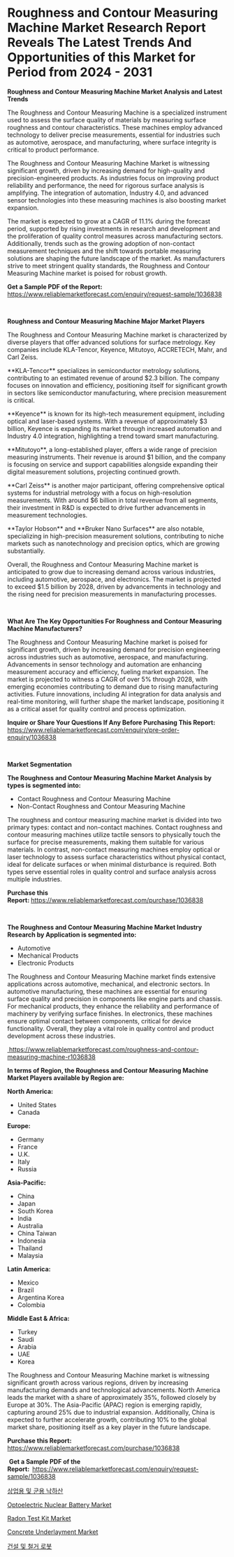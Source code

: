 <p><h1>Roughness and Contour Measuring Machine Market Research Report Reveals The Latest Trends And Opportunities of this Market for Period from 2024 - 2031</h1></p><p><strong>Roughness and Contour Measuring Machine Market Analysis and Latest Trends</strong></p>
<p><p>The Roughness and Contour Measuring Machine is a specialized instrument used to assess the surface quality of materials by measuring surface roughness and contour characteristics. These machines employ advanced technology to deliver precise measurements, essential for industries such as automotive, aerospace, and manufacturing, where surface integrity is critical to product performance.</p><p>The Roughness and Contour Measuring Machine Market is witnessing significant growth, driven by increasing demand for high-quality and precision-engineered products. As industries focus on improving product reliability and performance, the need for rigorous surface analysis is amplifying. The integration of automation, Industry 4.0, and advanced sensor technologies into these measuring machines is also boosting market expansion.</p><p>The market is expected to grow at a CAGR of 11.1% during the forecast period, supported by rising investments in research and development and the proliferation of quality control measures across manufacturing sectors. Additionally, trends such as the growing adoption of non-contact measurement techniques and the shift towards portable measuring solutions are shaping the future landscape of the market. As manufacturers strive to meet stringent quality standards, the Roughness and Contour Measuring Machine market is poised for robust growth.</p></p>
<p><strong>Get a Sample PDF of the Report:&nbsp;</strong> <a href="https://www.reliablemarketforecast.com/enquiry/request-sample/1036838">https://www.reliablemarketforecast.com/enquiry/request-sample/1036838</a></p>
<p>&nbsp;</p>
<p><strong>Roughness and Contour Measuring Machine Major Market Players</strong></p>
<p><p>The Roughness and Contour Measuring Machine market is characterized by diverse players that offer advanced solutions for surface metrology. Key companies include KLA-Tencor, Keyence, Mitutoyo, ACCRETECH, Mahr, and Carl Zeiss.</p><p>**KLA-Tencor** specializes in semiconductor metrology solutions, contributing to an estimated revenue of around $2.3 billion. The company focuses on innovation and efficiency, positioning itself for significant growth in sectors like semiconductor manufacturing, where precision measurement is critical.</p><p>**Keyence** is known for its high-tech measurement equipment, including optical and laser-based systems. With a revenue of approximately $3 billion, Keyence is expanding its market through increased automation and Industry 4.0 integration, highlighting a trend toward smart manufacturing.</p><p>**Mitutoyo**, a long-established player, offers a wide range of precision measuring instruments. Their revenue is around $1 billion, and the company is focusing on service and support capabilities alongside expanding their digital measurement solutions, projecting continued growth.</p><p>**Carl Zeiss** is another major participant, offering comprehensive optical systems for industrial metrology with a focus on high-resolution measurements. With around $6 billion in total revenue from all segments, their investment in R&D is expected to drive further advancements in measurement technologies.</p><p>**Taylor Hobson** and **Bruker Nano Surfaces** are also notable, specializing in high-precision measurement solutions, contributing to niche markets such as nanotechnology and precision optics, which are growing substantially.</p><p>Overall, the Roughness and Contour Measuring Machine market is anticipated to grow due to increasing demand across various industries, including automotive, aerospace, and electronics. The market is projected to exceed $1.5 billion by 2028, driven by advancements in technology and the rising need for precision measurements in manufacturing processes.</p></p>
<p>&nbsp;</p>
<p><strong>What Are The Key Opportunities For Roughness and Contour Measuring Machine Manufacturers?</strong></p>
<p><p>The Roughness and Contour Measuring Machine market is poised for significant growth, driven by increasing demand for precision engineering across industries such as automotive, aerospace, and manufacturing. Advancements in sensor technology and automation are enhancing measurement accuracy and efficiency, fueling market expansion. The market is projected to witness a CAGR of over 5% through 2028, with emerging economies contributing to demand due to rising manufacturing activities. Future innovations, including AI integration for data analysis and real-time monitoring, will further shape the market landscape, positioning it as a critical asset for quality control and process optimization.</p></p>
<p><strong>Inquire or Share Your Questions If Any Before Purchasing This Report:</strong> <a href="https://www.reliablemarketforecast.com/enquiry/pre-order-enquiry/1036838">https://www.reliablemarketforecast.com/enquiry/pre-order-enquiry/1036838</a></p>
<p>&nbsp;</p>
<p><strong>Market Segmentation</strong></p>
<p><strong>The Roughness and Contour Measuring Machine Market Analysis by types is segmented into:</strong></p>
<p><ul><li>Contact Roughness and Contour Measuring Machine</li><li>Non-Contact Roughness and Contour Measuring Machine</li></ul></p>
<p><p>The roughness and contour measuring machine market is divided into two primary types: contact and non-contact machines. Contact roughness and contour measuring machines utilize tactile sensors to physically touch the surface for precise measurements, making them suitable for various materials. In contrast, non-contact measuring machines employ optical or laser technology to assess surface characteristics without physical contact, ideal for delicate surfaces or when minimal disturbance is required. Both types serve essential roles in quality control and surface analysis across multiple industries.</p></p>
<p><strong>Purchase this Report:&nbsp;</strong><a href="https://www.reliablemarketforecast.com/purchase/1036838">https://www.reliablemarketforecast.com/purchase/1036838</a></p>
<p>&nbsp;</p>
<p><strong>The Roughness and Contour Measuring Machine Market Industry Research by Application is segmented into:</strong></p>
<p><ul><li>Automotive</li><li>Mechanical Products</li><li>Electronic Products</li></ul></p>
<p><p>The Roughness and Contour Measuring Machine market finds extensive applications across automotive, mechanical, and electronic sectors. In automotive manufacturing, these machines are essential for ensuring surface quality and precision in components like engine parts and chassis. For mechanical products, they enhance the reliability and performance of machinery by verifying surface finishes. In electronics, these machines ensure optimal contact between components, critical for device functionality. Overall, they play a vital role in quality control and product development across these industries.</p></p>
<p><a href="https://www.reliablemarketforecast.com/roughness-and-contour-measuring-machine-r1036838">&nbsp;https://www.reliablemarketforecast.com/roughness-and-contour-measuring-machine-r1036838</a></p>
<p><strong>In terms of Region, the Roughness and Contour Measuring Machine Market Players available by Region are:</strong></p>
<p>
    <p> <strong> North America: </strong>
        <ul>
            <li>United States</li>
            <li>Canada</li>
        </ul>
        </p> 
    <p> <strong> Europe: </strong>
        <ul>
            <li>Germany</li>
            <li>France</li>
            <li>U.K.</li>
            <li>Italy</li>
            <li>Russia</li>
        </ul>
        </p> 
    <p> <strong> Asia-Pacific: </strong>
        <ul>
            <li>China</li>
            <li>Japan</li>
            <li>South Korea</li>
            <li>India</li>
            <li>Australia</li>
            <li>China Taiwan</li>
            <li>Indonesia</li>
            <li>Thailand</li>
            <li>Malaysia</li>
        </ul>
        </p> 
    <p> <strong> Latin America: </strong>
        <ul>
            <li>Mexico</li>
            <li>Brazil</li>
            <li>Argentina Korea</li>
            <li>Colombia</li>
        </ul>
        </p> 
    <p> <strong> Middle East & Africa: </strong>
        <ul>
            <li>Turkey</li>
            <li>Saudi</li>
            <li>Arabia</li>
            <li>UAE</li>
            <li>Korea</li>
        </ul>
    </p>
    </p>
<p><p>The Roughness and Contour Measuring Machine market is witnessing significant growth across various regions, driven by increasing manufacturing demands and technological advancements. North America leads the market with a share of approximately 35%, followed closely by Europe at 30%. The Asia-Pacific (APAC) region is emerging rapidly, capturing around 25% due to industrial expansion. Additionally, China is expected to further accelerate growth, contributing 10% to the global market share, positioning itself as a key player in the future landscape.</p></p>
<p><strong>Purchase this Report: </strong><a href="https://www.reliablemarketforecast.com/purchase/1036838">https://www.reliablemarketforecast.com/purchase/1036838</a></p>
<p>&nbsp;<strong>Get a Sample PDF of the Report:&nbsp;&nbsp;</strong><a href="https://www.reliablemarketforecast.com/enquiry/request-sample/1036838">https://www.reliablemarketforecast.com/enquiry/request-sample/1036838</a></p>
<p><strong></strong></p>
<p><p><a href="https://medium.com/@reganwisoky2023/%EC%84%B8%EA%B3%84-commercial-and-military-parachute-market-%EC%9D%80-2024%EC%97%90%EC%84%9C-2031%EB%A1%9C-%EC%97%B0%ED%8F%89%EA%B7%A0-%EC%A6%9D%EA%B0%80%EC%9C%A8%EC%9D%84-%EB%B3%B4%EC%9D%BC-%EA%B2%83%EC%9C%BC%EB%A1%9C-%EC%98%88%EC%83%81%EB%90%A9%EB%8B%88%EB%8B%A4-bbf9cc2db851">상업용 및 군용 낙하산</a></p><p><a href="https://www.linkedin.com/pulse/comprehensive-look-product-type-thermal-conversion-typeno-thermal-rpute?trackingId=c58JIia8SmWhJpvmR1l00Q%3D%3D">Optoelectric Nuclear Battery Market</a></p><p><a href="https://www.linkedin.com/pulse/radon-test-kit-market-global-share-ranking-overall-sales-bxwbc?trackingId=5InnREPYRqWC1jj3V2AqMw%3D%3D">Radon Test Kit Market</a></p><p><a href="https://issuu.com/reportprime-2/docs/concrete-underlayment-market-size-2_14ed3dbba5c686">Concrete Underlayment Market</a></p><p><a href="https://medium.com/@reganwisoky2023/construction-demolition-robots-market-%EC%9D%98-%EA%B8%80%EB%A1%9C%EB%B2%8C-%EC%8B%9C%EC%9E%A5-%EA%B0%9C%EC%9A%94%EB%8A%94-%EC%A0%84-%EC%84%B8%EA%B3%84-%EB%B0%8F-%EC%A3%BC%EC%9A%94-%EC%8B%9C%EC%9E%A5%EC%9D%98-%EC%82%B0%EC%97%85%EC%97%90-%EC%98%81%ED%96%A5%EC%9D%84-%EB%AF%B8%EC%B9%98%EB%8A%94-%EC%A3%BC%EC%9A%94-%ED%8A%B8%EB%A0%8C%EB%93%9C%EC%97%90-%EB%8C%80%ED%95%9C-%EB%8F%85%ED%8A%B9%ED%95%9C-%EA%B4%80%EC%A0%90%EC%9D%84-37ddc9612f09">건설 및 철거 로봇</a></p></p>